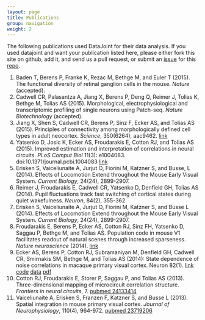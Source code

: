 ```yaml
---
layout: page
title: Publications
group: navigation
weight: 2
---
```


The following publications used DataJoint for their data analysis. If you used datajoint and want your publication listed here, please either fork this site on github, add it, and send us a pull request, or submit an [issue](https://github.com/datajoint/datajoint.github.io/issues) for this [repo](https://github.com/datajoint/datajoint.github.io).

1. Baden T, Berens P, Franke K, Rezac M, Bethge M, and Euler T (2015). The functional diversity of retinal ganglion cells in the mouse.
_Nature_ (accepted). 
1. Cadwell CR, Palasantza A, Jiang X, Berens P, Deng Q, Reimer J, Tolias K, Bethge M, Tolias AS (2015).
Morphological, electrophysiological and transcriptomic profiling of single neurons using Patch-seq.
_Nature Biotechnology_ (accepted). 
1. Jiang X, Shen S, Cadwell CR, Berens P, Sinz F, Ecker AS, and Tolias AS (2015). Principles of connectivity among morphologically defined cell types in adult neocortex. _Science_, 350(6264), aac9462. [link](http://www.sciencemag.org/content/350/6264/aac9462.short) 
1. Yatsenko D, Josic K, Ecker AS, Froudarakis E, Cotton RJ, and Tolias AS (2015). Improved estimation and interpretation of correlations in neural circuits. _PLoS Comput Biol_ 11(3): e1004083. doi:10.1371/journal.pcbi.1004083 [link](http://journals.plos.org/ploscompbiol/article?id=10.1371/journal.pcbi.1004083)
1. Erisken S, Vaiceliunaite A, Jurjut O, Fiorini M, Katzner S, and Busse, L (2014). Effects of Locomotion Extend throughout the Mouse Early Visual System. _Current Biology_, 24(24), 2899-2907.
1. Reimer J, Froudarakis E, Cadwell CR, Yatsenko D, Denfield GH, Tolias AS (2014). Pupil fluctuations track fast switching of cortical states during quiet wakefulness. _Neuron_, 84(2), 355-362.
1. Erisken S, Vaiceliunaite A, Jurjut O, Fiorini M, Katzner S, and Busse L (2014). Effects of Locomotion Extend throughout the Mouse Early Visual System. _Current Biology_, 24(24), 2899-2907.
1. Froudarakis E, Berens P, Ecker AS, Cotton RJ, Sinz FH, Yatsenko D, Saggau P, Bethge M, and Tolias AS. Population code in mouse V1 facilitates readout of natural scenes through increased sparseness. _Nature neuroscience_ (2014). [link](http://www.nature.com/neuro/journal/v17/n6/full/nn.3707.html) 
1. Ecker AS, Berens P, Cotton RJ, Subramaniyan M, Denfield GH, Cadwell CR, Smirnakis SM, Bethge M, and Tolias AS (2014): State dependence of noise correlations in macaque primary visual cortex. Neuron 82(1). [link](http://www.cell.com/neuron/abstract/S0896-6273(14)00104-4) [code](https://github.com/aecker/ecker2014) [data](http://bethgelab.org/files/ecker2014.zip) [pdf](http://toliaslab.files.wordpress.com/2011/06/ecker_2014_with_supplement.pdf)
1. Cotton RJ, Froudarakis E, Storer P, Saggau P, and Tolias AS (2013). Three-dimensional mapping of microcircuit correlation structure. _Frontiers in neural circuits_, 7. [pubmed 24133414](http://www.ncbi.nlm.nih.gov/pubmed/24133414)
1. Vaiceliunaite A, Erisken S, Franzen F, Katzner S, and Busse L (2013). Spatial integration in mouse primary visual cortex. _Journal of Neurophysiology_, 110(4), 964-972. [pubmed 23719206](http://www.ncbi.nlm.nih.gov/pubmed/23719206)




